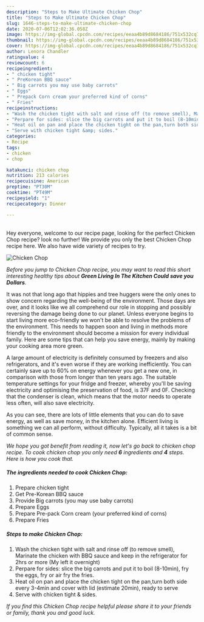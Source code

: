 ```yaml
---
description: "Steps to Make Ultimate Chicken Chop"
title: "Steps to Make Ultimate Chicken Chop"
slug: 1646-steps-to-make-ultimate-chicken-chop
date: 2020-07-06T12:02:36.058Z
image: https://img-global.cpcdn.com/recipes/eeaa4b89d8684186/751x532cq70/chicken-chop-recipe-main-photo.jpg
thumbnail: https://img-global.cpcdn.com/recipes/eeaa4b89d8684186/751x532cq70/chicken-chop-recipe-main-photo.jpg
cover: https://img-global.cpcdn.com/recipes/eeaa4b89d8684186/751x532cq70/chicken-chop-recipe-main-photo.jpg
author: Lenora Chandler
ratingvalue: 4
reviewcount: 6
recipeingredient:
- " chicken tight"
- " PreKorean BBQ sauce"
- " Big carrots you may use baby carrots"
- " Eggs"
- " Prepack Corn cream your preferred kind of corns"
- " Fries"
recipeinstructions:
- "Wash the chicken tight with salt and rinse off (to remove smell), Marinate the chicken with BBQ sauce and keep in the refrigerator for 2hrs or more (My left it overnight)"
- "Perpare for sides: slice the big carrots and put it to boil (8-10min), fry the eggs, fry or air fry the fries."
- "Heat oil on pan and place the chicken tight on the pan,turn both side every 3-4min and cover with lid (estimate 20min), ready to serve"
- "Serve with chicken tight &amp; sides."
categories:
- Recipe
tags:
- chicken
- chop

katakunci: chicken chop 
nutrition: 213 calories
recipecuisine: American
preptime: "PT30M"
cooktime: "PT49M"
recipeyield: "1"
recipecategory: Dinner

---
```

<br>
Hey everyone, welcome to our recipe page, looking for the perfect Chicken Chop recipe? look no further! We provide you only the best Chicken Chop recipe here. We also have wide variety of recipes to try.
<br>


![Chicken Chop](https://img-global.cpcdn.com/recipes/eeaa4b89d8684186/751x532cq70/chicken-chop-recipe-main-photo.jpg)

<i>Before you jump to Chicken Chop recipe, you may want to read this short interesting healthy tips about 
<strong>Green Living In The Kitchen Could save you Dollars</strong>.</i>
</br>

It was not that long ago that hippies and tree huggers were the only ones to show concern regarding the well-being of the environment. Those days are over, and it looks like we all comprehend our role in stopping and possibly reversing the damage being done to our planet. Unless everyone begins to start living more eco-friendly we won't be able to resolve the problems of the environment. This needs to happen soon and living in methods more friendly to the environment should become a mission for every individual family. Here are some tips that can help you save energy, mainly by making your cooking area more green.

A large amount of electricity is definitely consumed by freezers and also refrigerators, and it's even worse if they are working inefficiently. You can certainly save up to 60% on energy whenever you get a new one, in comparison with those from longer than ten years ago. The suitable temperature settings for your fridge and freezer, whereby you'll be saving electricity and optimising the preservation of food, is 37F and 0F. Checking that the condenser is clean, which means that the motor needs to operate less often, will also save electricity.

As you can see, there are lots of little elements that you can do to save energy, as well as save money, in the kitchen alone. Efficient living is something we can all perform, without difficulty. Typically, all it takes is a bit of common sense.


<i>We hope you got benefit from reading it, now let's go back to chicken chop recipe. To cook chicken chop you only need <strong>6</strong> ingredients and <strong>4</strong> steps. Here is how you cook that.
</i>

##### The ingredients needed to cook Chicken Chop:

1. Prepare  chicken tight
1. Get  Pre-Korean BBQ sauce
1. Provide  Big carrots (you may use baby carrots)
1. Prepare  Eggs
1. Prepare  Pre-pack Corn cream (your preferred kind of corns)
1. Prepare  Fries


##### Steps to make Chicken Chop:

1. Wash the chicken tight with salt and rinse off (to remove smell), Marinate the chicken with BBQ sauce and keep in the refrigerator for 2hrs or more (My left it overnight)
1. Perpare for sides: slice the big carrots and put it to boil (8-10min), fry the eggs, fry or air fry the fries.
1. Heat oil on pan and place the chicken tight on the pan,turn both side every 3-4min and cover with lid (estimate 20min), ready to serve
1. Serve with chicken tight &amp; sides.


<i>If you find this Chicken Chop recipe helpful please share it to your friends or family, thank you and good luck.</i>
